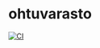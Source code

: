 # ohtuvarasto
[![CI](https://github.com/villesalmela/ohtuvarasto/actions/workflows/main.yml/badge.svg)](https://github.com/villesalmela/ohtuvarasto/actions/workflows/main.yml)

